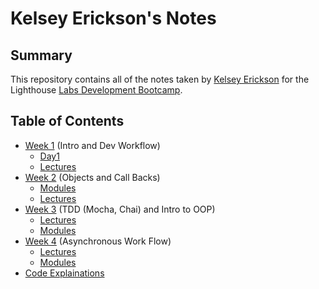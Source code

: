 # Kelsey Erickson's Notes

## Summary 

This repository contains all of the notes taken by [Kelsey Erickson](https://github.com/KelseyErickson) for the Lighthouse [Labs Development Bootcamp](https://www.lighthouselabs.ca/).



## Table of Contents
* [Week 1](/Week_1) (Intro and Dev Workflow)
  * [Day1](/Week_1/Day_1)
  * [Lectures](/Week_1/Lectures)
* [Week 2](/Week_2) (Objects and Call Backs)
  * [Modules](/Week_2/Modules)
  * [Lectures](/Week_2/Lectures)
* [Week 3](/Week_3/) (TDD (Mocha, Chai) and Intro to OOP)
  * [Lectures](/Week_3/Lectures)
  * [Modules](/Week_3/Modules)
* [Week 4](/Week_4) (Asynchronous Work Flow)
  * [Lectures](/Week_4/Lectures)
  * [Modules](/Week_4/Modules)
* [Code Explainations](/Code_Explainations)
  